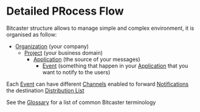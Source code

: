 # Detailed PRocess Flow




Bitcaster structure allows to manage simple and complex environment, it is organised as follow:

- [Organization](organization) (your company)
    - [Project](project) (your business domain)
        - [Application](application) (the source of your messages)
            - [Event](event) (something that happen in your [Application](application) that you want to notify to the users)


Each [Event](event) can have different [Channels](channel) enabled to forward [Notifications](notification) 
the destination [Distribution List](distribution-list) 


See the [Glossary](./glossary/index.md) for a list of common Bitcaster terminology
